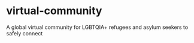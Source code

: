 # virtual-community
A global virtual community for LGBTQIA+ refugees and asylum seekers to safely connect
